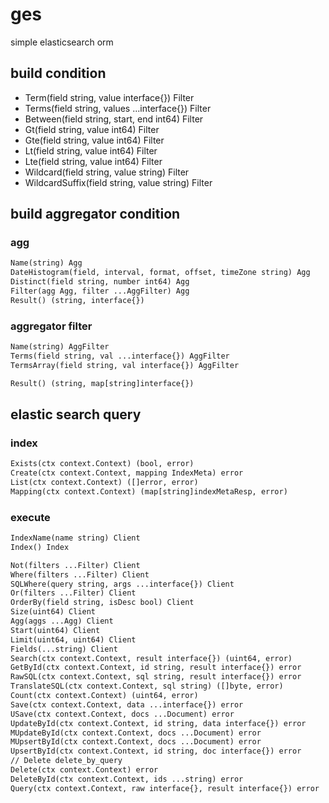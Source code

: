 # ges

simple elasticsearch orm

## build condition

- Term(field string, value interface{}) Filter
- Terms(field string, values ...interface{}) Filter
- Between(field string, start, end int64) Filter
- Gt(field string, value int64) Filter
- Gte(field string, value int64) Filter
- Lt(field string, value int64) Filter
- Lte(field string, value int64) Filter
- Wildcard(field string, value string) Filter
- WildcardSuffix(field string, value string) Filter

## build aggregator condition 
### agg 
```html
Name(string) Agg
DateHistogram(field, interval, format, offset, timeZone string) Agg
Distinct(field string, number int64) Agg
Filter(agg Agg, filter ...AggFilter) Agg
Result() (string, interface{})
```

### aggregator filter 
```html
Name(string) AggFilter
Terms(field string, val ...interface{}) AggFilter
TermsArray(field string, val interface{}) AggFilter

Result() (string, map[string]interface{})
```

## elastic search query 


### index 
```html
Exists(ctx context.Context) (bool, error)
Create(ctx context.Context, mapping IndexMeta) error
List(ctx context.Context) ([]error, error)
Mapping(ctx context.Context) (map[string]indexMetaResp, error)

```


### execute 
```html
IndexName(name string) Client
Index() Index

Not(filters ...Filter) Client
Where(filters ...Filter) Client
SQLWhere(query string, args ...interface{}) Client
Or(filters ...Filter) Client
OrderBy(field string, isDesc bool) Client
Size(uint64) Client
Agg(aggs ...Agg) Client
Start(uint64) Client
Limit(uint64, uint64) Client
Fields(...string) Client
Search(ctx context.Context, result interface{}) (uint64, error)
GetById(ctx context.Context, id string, result interface{}) error
RawSQL(ctx context.Context, sql string, result interface{}) error
TranslateSQL(ctx context.Context, sql string) ([]byte, error)
Count(ctx context.Context) (uint64, error)
Save(ctx context.Context, data ...interface{}) error
USave(ctx context.Context, docs ...Document) error
UpdateById(ctx context.Context, id string, data interface{}) error
MUpdateById(ctx context.Context, docs ...Document) error
MUpsertById(ctx context.Context, docs ...Document) error
UpsertById(ctx context.Context, id string, doc interface{}) error
// Delete delete_by_query
Delete(ctx context.Context) error
DeleteById(ctx context.Context, ids ...string) error
Query(ctx context.Context, raw interface{}, result interface{}) error
```
